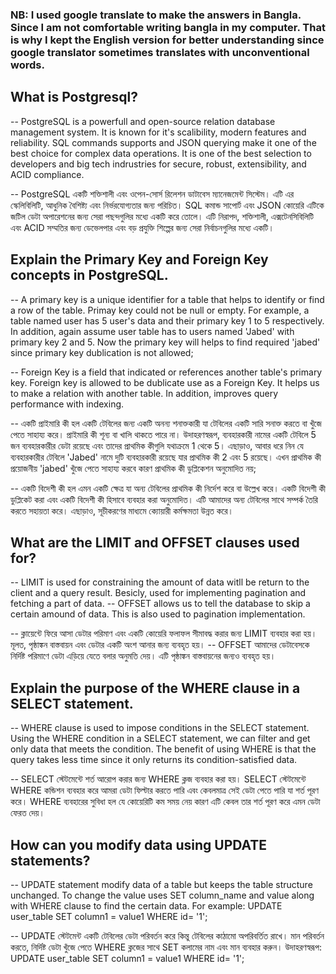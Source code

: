 ### NB: I used google translate to make the answers in Bangla. Since I am not comfortable writing bangla in my computer. That is why I kept the English version for better understanding since google translator sometimes translates with unconventional words.

## What is Postgresql?

-- PostgreSQL is a powerfull and open-source relation database management system. It is known for it's scalibility, modern features and reliability. SQL commands supports and JSON querying make it one of the best choice for complex data operations. It is one of the best selection to developers and big tech indrustries for secure, robust, extensibility, and ACID compliance.

-- PostgreSQL একটি শক্তিশালী এবং ওপেন-সোর্স রিলেশন ডাটাবেস ম্যানেজমেন্ট সিস্টেম। এটি এর স্কেলিবিলিটি, আধুনিক বৈশিষ্ট্য এবং নির্ভরযোগ্যতার জন্য পরিচিত। SQL কমান্ড সাপোর্ট এবং JSON কোয়েরি এটিকে জটিল ডেটা অপারেশনের জন্য সেরা পছন্দগুলির মধ্যে একটি করে তোলে। এটি নিরাপদ, শক্তিশালী, এক্সটেনসিবিলিটি এবং ACID সম্মতির জন্য ডেভেলপার এবং বড় প্রযুক্তি শিল্পের জন্য সেরা নির্বাচনগুলির মধ্যে একটি।

## Explain the Primary Key and Foreign Key concepts in PostgreSQL.

-- A primary key is a unique identifier for a table that helps to identify or find a row of the table. Primay key could not be null or empty. For example, a table named user has 5 user's data and their primary key 1 to 5 respectively. In addition, again assume user table has to users named 'Jabed' with primary key 2 and 5. Now the primary key will helps to find required 'jabed' since primary key dublication is not allowed;

-- Foreign Key is a field that indicated or references another table's primary key. Foreign key is allowed to be dublicate use as a Foreign Key. It helps us to make a relation with another table. In addition, improves query performance with indexing.

-- একটি প্রাইমারি কী হল একটি টেবিলের জন্য একটি অনন্য শনাক্তকারী যা টেবিলের একটি সারি সনাক্ত করতে বা খুঁজে পেতে সাহায্য করে। প্রাইমারি কী শূন্য বা খালি থাকতে পারে না। উদাহরণস্বরূপ, ব্যবহারকারী নামের একটি টেবিলে 5 জন ব্যবহারকারীর ডেটা রয়েছে এবং তাদের প্রাথমিক কীগুলি যথাক্রমে 1 থেকে 5। এছাড়াও, আবার ধরে নিন যে ব্যবহারকারীর টেবিলে 'Jabed' নামে দুটি ব্যবহারকারী রয়েছে যার প্রাথমিক কী 2 এবং 5 রয়েছে। এখন প্রাথমিক কী প্রয়োজনীয় 'jabed' খুঁজে পেতে সাহায্য করবে কারণ প্রাথমিক কী ডুপ্লিকেশন অনুমোদিত নয়;

-- একটি বিদেশী কী হল এমন একটি ক্ষেত্র যা অন্য টেবিলের প্রাথমিক কী নির্দেশ করে বা উল্লেখ করে। একটি বিদেশী কী ডুপ্লিকেট করা এবং একটি বিদেশী কী হিসাবে ব্যবহার করা অনুমোদিত। এটি আমাদের অন্য টেবিলের সাথে সম্পর্ক তৈরি করতে সহায়তা করে। এছাড়াও, সূচীকরণের মাধ্যমে ক্যোয়ারী কর্মক্ষমতা উন্নত করে।

## What are the LIMIT and OFFSET clauses used for?

-- LIMIT is used for constraining the amount of data witll be return to the client and a query result. Besicly, used for implementing pagination and fetching a part of data.
-- OFFSET allows us to tell the database to skip a certain amound of data. This is also used to pagination implementation.

-- ক্লায়েন্টে ফিরে আসা ডেটার পরিমাণ এবং একটি কোয়েরি ফলাফল সীমাবদ্ধ করার জন্য LIMIT ব্যবহার করা হয়। মূলত, পৃষ্ঠাঙ্কন বাস্তবায়ন এবং ডেটার একটি অংশ আনার জন্য ব্যবহৃত হয়।
-- OFFSET আমাদের ডেটাবেসকে নির্দিষ্ট পরিমাণে ডেটা এড়িয়ে যেতে বলার অনুমতি দেয়। এটি পৃষ্ঠাঙ্কন বাস্তবায়নের জন্যও ব্যবহৃত হয়।

## Explain the purpose of the WHERE clause in a SELECT statement.

-- WHERE clause is used to impose conditions in the SELECT statement. Using the WHERE condition in a SELECT statement, we can filter and get only data that meets the condition. The benefit of using WHERE is that the query takes less time since it only returns its condition-satisfied data.

-- SELECT স্টেটমেন্টে শর্ত আরোপ করার জন্য WHERE ক্লজ ব্যবহার করা হয়। SELECT স্টেটমেন্টে WHERE কন্ডিশন ব্যবহার করে আমরা ডেটা ফিল্টার করতে পারি এবং কেবলমাত্র সেই ডেটা পেতে পারি যা শর্ত পূরণ করে। WHERE ব্যবহারের সুবিধা হল যে কোয়েরিটি কম সময় নেয় কারণ এটি কেবল তার শর্ত পূরণ করে এমন ডেটা ফেরত দেয়।

## How can you modify data using UPDATE statements?

-- UPDATE statement modify data of a table but keeps the table structure unchanged. To change the value uses SET column_name and value along with WHERE clause to find the certain data. For example:
UPDATE user_table SET column1 = value1 WHERE id= '1';

-- UPDATE স্টেটমেন্ট একটি টেবিলের ডেটা পরিবর্তন করে কিন্তু টেবিলের কাঠামো অপরিবর্তিত রাখে। মান পরিবর্তন করতে, নির্দিষ্ট ডেটা খুঁজে পেতে WHERE ক্লজের সাথে SET কলামের নাম এবং মান ব্যবহার করুন। উদাহরণস্বরূপ:
UPDATE user_table SET column1 = value1 WHERE id= '1';
